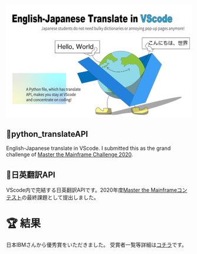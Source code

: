 ![コンセプト画像](GrandChallenge.png)

## 🍔python_translateAPI
English-Japanese translate in VScode. I submitted this as the grand challenge of [Master the Mainframe Challenge 2020](https://www.ibm.com/it-infrastructure/z/education/master-the-mainframe).


## 🍣日英翻訳API
VScode内で完結する日英翻訳APIです。2020年度[Master the Mainframeコンテスト](https://www.ibm.com/it-infrastructure/z/education/master-the-mainframe)の最終課題として提出しました。

# 🏆 結果
日本IBMさんから優秀賞をいただきました。
受賞者一覧等詳細は[コチラ](https://www.ibm.com/jp-ja/it-infrastructure/z/learn/master-the-mainframe-past-championship)です。

